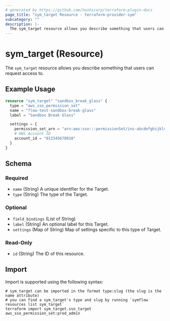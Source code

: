 ```yaml
---
# generated by https://github.com/hashicorp/terraform-plugin-docs
page_title: "sym_target Resource - terraform-provider-sym"
subcategory: ""
description: |-
  The sym_target resource allows you describe something that users can request access to.
---
```


# sym_target (Resource)

The `sym_target` resource allows you describe something that users can request access to.

## Example Usage

```terraform
resource "sym_target" "sandbox_break_glass" {
  type = "aws_sso_permission_set"
  name = "flow-test-sandbox-break-glass"
  label = "Sandbox Break Glass"

  settings = {
    permission_set_arn = "arn:aws:sso:::permissionSet/ins-abcdefghijklmnop/ps-2"
    # AWS Account ID
    account_id = "012345678910"
  }
}
```

<!-- schema generated by tfplugindocs -->
## Schema

### Required

- `name` (String) A unique identifier for the Target.
- `type` (String) The type of the Target.

### Optional

- `field_bindings` (List of String)
- `label` (String) An optional label for this Target.
- `settings` (Map of String) Map of settings specific to this type of Target.

### Read-Only

- `id` (String) The ID of this resource.

## Import

Import is supported using the following syntax:

```shell
# sym_target can be imported in the format type:slug (the slug is the name attribute)
# you can find a sym_target's type and slug by running `symflow resources list sym_target`
terraform import sym_target.sso_target aws_sso_permission_set:prod_admin
```

